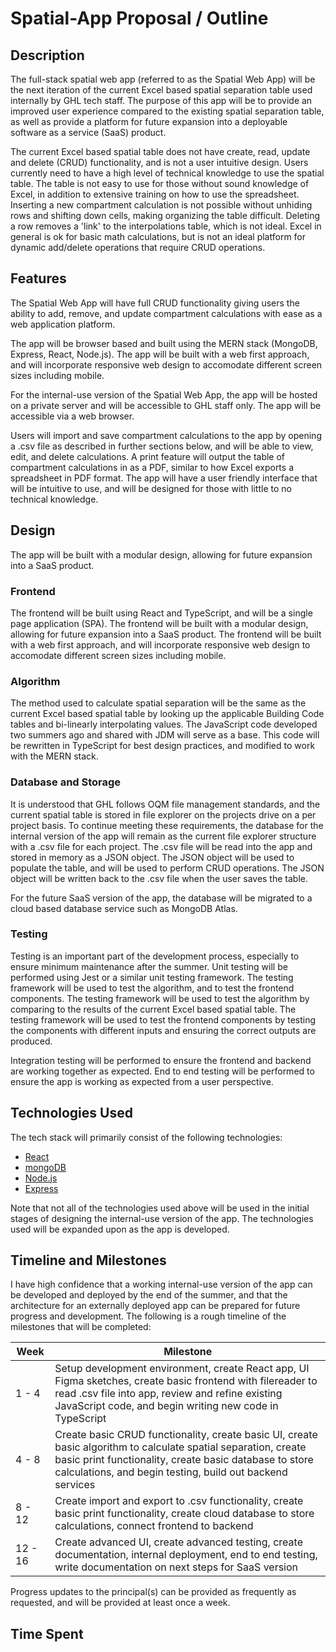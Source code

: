 # Spatial-App Proposal / Outline

## Description

<p>The full-stack spatial web app (referred to as the Spatial Web App) will be the next iteration of the current Excel based spatial separation table used internally by GHL tech staff.  The purpose of this app will be to provide an improved user experience compared to the existing spatial separation table, as well as provide a platform for future expansion into a deployable software as a service (SaaS) product.</p>

<p>The current Excel based spatial table does not have create, read, update and delete (CRUD) functionality, and is not a user intuitive design. Users currently need to have a high level of technical knowledge to use the spatial table.  The table is not easy to use for those without sound knowledge of Excel, in addition to extensive training on how to use the spreadsheet.  Inserting a new compartment calculation is not possible without unhiding rows and shifting down cells, making organizing the table difficult.  Deleting a row removes a 'link' to the interpolations table, which is not ideal.  Excel in general is ok for basic math calculations, but is not an ideal platform for dynamic add/delete operations that require CRUD operations.</p>

## Features

<p>The Spatial Web App will have full CRUD functionality giving users the ability to add, remove, and update compartment calculations with ease as a web application platform.</p>

<p>The app will be browser based and built using the MERN stack (MongoDB, Express, React, Node.js). The app will be built with a web first approach, and will incorporate responsive web design to accomodate different screen sizes including mobile.</p>

<p>For the internal-use version of the Spatial Web App, the app will be hosted on a private server and will be accessible to GHL staff only.  The app will be accessible via a web browser.</p>

<p>Users will import and save compartment calculations to the app by opening a .csv file as described in further sections below, and will be able to view, edit, and delete calculations.  A print feature will output the table of compartment calculations in as a PDF, similar to how Excel exports a spreadsheet in PDF format. The app will have a user friendly interface that will be intuitive to use, and will be designed for those with little to no technical knowledge.</p>

## Design

<p>The app will be built with a modular design, allowing for future expansion into a SaaS product.</p>

### Frontend

<p>The frontend will be built using React and TypeScript, and will be a single page application (SPA).  The frontend will be built with a modular design, allowing for future expansion into a SaaS product.  The frontend will be built with a web first approach, and will incorporate responsive web design to accomodate different screen sizes including mobile.</p>

### Algorithm

<p>The method used to calculate spatial separation will be the same as the current Excel based spatial table by looking up the applicable Building Code tables and bi-linearly interpolating values.  The JavaScript code developed two summers ago and shared with JDM will serve as a base.  This code will be rewritten in TypeScript for best design practices, and modified to work with the MERN stack.</p>

### Database and Storage

<p>It is understood that GHL follows OQM file management standards, and the current spatial table is stored in file explorer on the projects drive on a per project basis.  To continue meeting these requirements, the database for the internal version of the app will remain as the current file explorer structure with a .csv file for each project.  The .csv file will be read into the app and stored in memory as a JSON object.  The JSON object will be used to populate the table, and will be used to perform CRUD operations.  The JSON object will be written back to the .csv file when the user saves the table.<p> 

<p>For the future SaaS version of the app, the database will be migrated to a cloud based database service such as MongoDB Atlas.</p> 

### Testing

<p>Testing is an important part of the development process, especially to ensure minimum maintenance after the summer.  Unit testing will be performed using Jest or a similar unit testing framework.  The testing framework will be used to test the algorithm, and to test the frontend components.  The testing framework will be used to test the algorithm by comparing to the results of the current Excel based spatial table.  The testing framework will be used to test the frontend components by testing the components with different inputs and ensuring the correct outputs are produced.</p> 

<p>Integration testing will be performed to ensure the frontend and backend are working together as expected. End to end testing will be performed to ensure the app is working as expected from a user perspective.</p> 

## Technologies Used

The tech stack will primarily consist of the following technologies:

- [React](https://reactjs.org/)
- [mongoDB](https://www.mongodb.com/)
- [Node.js](https://nodejs.org/en/)
- [Express](https://expressjs.com/)

Note that not all of the technologies used above will be used in the initial stages of designing the internal-use version of the app.  The technologies used will be expanded upon as the app is developed.

## Timeline and Milestones

I have high confidence that a working internal-use version of the app can be developed and deployed by the end of the summer, and that the architecture for an externally deployed app can be prepared for future progress and development.  The following is a rough timeline of the milestones that will be completed:

| Week | Milestone |
| --- | --- |
| 1 - 4 | Setup development environment, create React app, UI Figma sketches, create basic frontend with filereader to read .csv file into app, review and refine existing JavaScript code, and begin writing new code in TypeScript |
| 4 - 8 | Create basic CRUD functionality, create basic UI, create basic algorithm to calculate spatial separation, create basic print functionality, create basic database to store calculations, and begin testing, build out backend services |
| 8 - 12 | Create import and export to .csv functionality, create basic print functionality, create cloud database to store calculations, connect frontend to backend |
| 12 - 16 | Create advanced UI, create advanced testing, create documentation, internal deployment, end to end testing, write documentation on next steps for SaaS version |

Progress updates to the principal(s) can be provided as frequently as requested, and will be provided at least once a week.

## Time Spent

